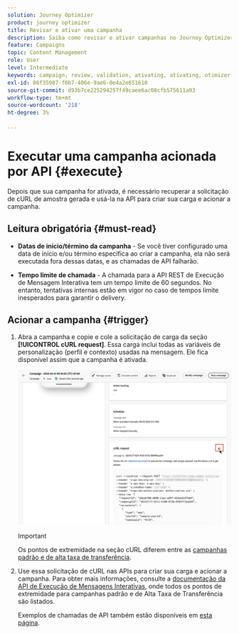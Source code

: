 ```yaml
---
solution: Journey Optimizer
product: journey optimizer
title: Revisar e ativar uma campanha
description: Saiba como revisar e ativar campanhas no Journey Optimizer
feature: Campaigns
topic: Content Management
role: User
level: Intermediate
keywords: campaign, review, validation, ativating, ativating, otimizer
exl-id: 86f35987-f0b7-406e-9ae6-0e4a2e651610
source-git-commit: d93b7ce225294257f49caee6ac08cfb575611a93
workflow-type: tm+mt
source-wordcount: '218'
ht-degree: 3%

---
```



# Executar uma campanha acionada por API {#execute}

Depois que sua campanha for ativada, é necessário recuperar a solicitação de cURL de amostra gerada e usá-la na API para criar sua carga e acionar a campanha.

## Leitura obrigatória {#must-read}

* **Datas de início/término da campanha** - Se você tiver configurado uma data de início e/ou término específica ao criar a campanha, ela não será executada fora dessas datas, e as chamadas de API falharão.

* **Tempo limite de chamada** - A chamada para a API REST de Execução de Mensagem Interativa tem um tempo limite de 60 segundos. No entanto, tentativas internas estão em vigor no caso de tempos limite inesperados para garantir o delivery.

## Acionar a campanha {#trigger}

1. Abra a campanha e copie e cole a solicitação de carga da seção **[!UICONTROL cURL request]**. Essa carga inclui todas as variáveis de personalização (perfil e contexto) usadas na mensagem. Ele fica disponível assim que a campanha é ativada.

   ![](assets/api-triggered-curl.png)

   >[!IMPORTANT]
   >
   >Os pontos de extremidade na seção cURL diferem entre as [campanhas padrão e de alta taxa de transferência](../campaigns/api-triggered-high-throughput.md).

1. Use essa solicitação de cURL nas APIs para criar sua carga e acionar a campanha. Para obter mais informações, consulte a [documentação da API de Execução de Mensagens Interativas](https://developer.adobe.com/journey-optimizer-apis/references/messaging/#tag/execution), onde todos os pontos de extremidade para campanhas padrão e de Alta Taxa de Transferência são listados.

   Exemplos de chamadas de API também estão disponíveis em [esta página](https://developer.adobe.com/journey-optimizer-apis/references/messaging-samples/).
